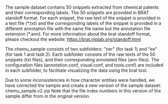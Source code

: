 The sample dataset contains 50 snippets extracted from chemical patents and their corresponding labels.
The 50 snippets are provided in BRAT standoff format. For each snippet, the raw text of the snippet is provided in a text file (\*.txt) and the corresponding labels of the snippet is provided in a different annotation file with the same file name but the annotation file extension (\*.ann). For more information about the brat standoff format, please checkout the website: https://brat.nlplab.org/standoff.html

The chemu_sample consists of two subfolders: "ner" (for task 1) and "ee" (for task 1 and task 2). Each subfolder consists of the  raw texts of the 50 snippets (txt files), and their corresponding annotated files (ann files). The configuration files (annotation.conf, visual.conf, and tools.conf) are included in each subfolder, to facilitate visualizing the data using the brat tool. 

Due to some inconsistencies in how character entities were handled, we have corrected the sample and create a new version of the sample dataset: chemu_sample.v2.zip
Note that the file index numbers in this version of the sample differ from in the original version.

